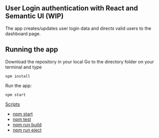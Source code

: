 ## User Login authentication with React and Semantic UI (WIP)

The app creates/updates user login data and directs valid users to the dashboard page.


## Running the app
 Download the repository in your local
 Go to the directory folder on your terminal and type
 ```
 npm install

 ```
 Run the app:

 ```
 npm start

 ```

 [Scripts](#available-scripts)
  - [npm start](#npm-start)
  - [npm test](#npm-test)
  - [npm run build](#npm-run-build)
  - [npm run eject](#npm-run-eject)
